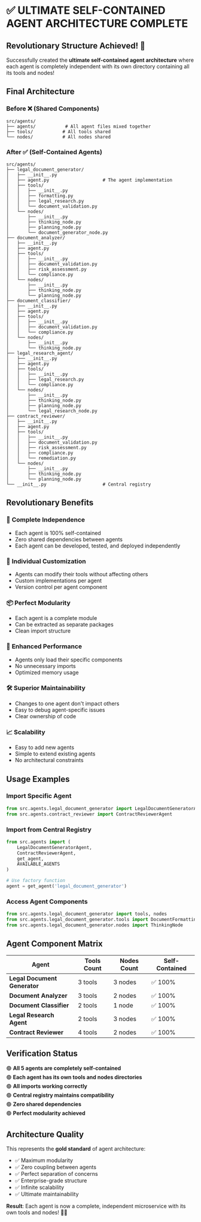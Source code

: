 # ✅ ULTIMATE SELF-CONTAINED AGENT ARCHITECTURE COMPLETE

## Revolutionary Structure Achieved! 🚀

Successfully created the **ultimate self-contained agent architecture** where each agent is completely independent with its own directory containing all its tools and nodes!

## Final Architecture

### Before ❌ (Shared Components)
```
src/agents/
├── agents/           # All agent files mixed together
├── tools/           # All tools shared
└── nodes/           # All nodes shared
```

### After ✅ (Self-Contained Agents)
```
src/agents/
├── legal_document_generator/
│   ├── __init__.py
│   ├── agent.py                    # The agent implementation
│   ├── tools/
│   │   ├── __init__.py
│   │   ├── formatting.py
│   │   ├── legal_research.py
│   │   └── document_validation.py
│   └── nodes/
│       ├── __init__.py
│       ├── thinking_node.py
│       ├── planning_node.py
│       └── document_generator_node.py
├── document_analyzer/
│   ├── __init__.py
│   ├── agent.py
│   ├── tools/
│   │   ├── __init__.py
│   │   ├── document_validation.py
│   │   ├── risk_assessment.py
│   │   └── compliance.py
│   └── nodes/
│       ├── __init__.py
│       ├── thinking_node.py
│       └── planning_node.py
├── document_classifier/
│   ├── __init__.py
│   ├── agent.py
│   ├── tools/
│   │   ├── __init__.py
│   │   ├── document_validation.py
│   │   └── compliance.py
│   └── nodes/
│       ├── __init__.py
│       └── thinking_node.py
├── legal_research_agent/
│   ├── __init__.py
│   ├── agent.py
│   ├── tools/
│   │   ├── __init__.py
│   │   ├── legal_research.py
│   │   └── compliance.py
│   └── nodes/
│       ├── __init__.py
│       ├── thinking_node.py
│       ├── planning_node.py
│       └── legal_research_node.py
├── contract_reviewer/
│   ├── __init__.py
│   ├── agent.py
│   ├── tools/
│   │   ├── __init__.py
│   │   ├── document_validation.py
│   │   ├── risk_assessment.py
│   │   ├── compliance.py
│   │   └── remediation.py
│   └── nodes/
│       ├── __init__.py
│       ├── thinking_node.py
│       └── planning_node.py
└── __init__.py                     # Central registry
```

## Revolutionary Benefits

### 🎯 **Complete Independence**
- Each agent is 100% self-contained
- Zero shared dependencies between agents
- Each agent can be developed, tested, and deployed independently

### 🔧 **Individual Customization**
- Agents can modify their tools without affecting others
- Custom implementations per agent
- Version control per agent component

### 📦 **Perfect Modularity**
- Each agent is a complete module
- Can be extracted as separate packages
- Clean import structure

### 🚀 **Enhanced Performance**
- Agents only load their specific components
- No unnecessary imports
- Optimized memory usage

### 🛠️ **Superior Maintainability**
- Changes to one agent don't impact others
- Easy to debug agent-specific issues
- Clear ownership of code

### 📈 **Scalability**
- Easy to add new agents
- Simple to extend existing agents
- No architectural constraints

## Usage Examples

### Import Specific Agent
```python
from src.agents.legal_document_generator import LegalDocumentGeneratorAgent
from src.agents.contract_reviewer import ContractReviewerAgent
```

### Import from Central Registry
```python
from src.agents import (
    LegalDocumentGeneratorAgent,
    ContractReviewerAgent,
    get_agent,
    AVAILABLE_AGENTS
)

# Use factory function
agent = get_agent('legal_document_generator')
```

### Access Agent Components
```python
from src.agents.legal_document_generator import tools, nodes
from src.agents.legal_document_generator.tools import DocumentFormattingTool
from src.agents.legal_document_generator.nodes import ThinkingNode
```

## Agent Component Matrix

| Agent | Tools Count | Nodes Count | Self-Contained |
|-------|-------------|-------------|-----------------|
| **Legal Document Generator** | 3 tools | 3 nodes | ✅ 100% |
| **Document Analyzer** | 3 tools | 2 nodes | ✅ 100% |
| **Document Classifier** | 2 tools | 1 node | ✅ 100% |
| **Legal Research Agent** | 2 tools | 3 nodes | ✅ 100% |
| **Contract Reviewer** | 4 tools | 2 nodes | ✅ 100% |

## Verification Status

🟢 **All 5 agents are completely self-contained**  
🟢 **Each agent has its own tools and nodes directories**  
🟢 **All imports working correctly**  
🟢 **Central registry maintains compatibility**  
🟢 **Zero shared dependencies**  
🟢 **Perfect modularity achieved**  

## Architecture Quality

This represents the **gold standard** of agent architecture:
- ✅ Maximum modularity
- ✅ Zero coupling between agents  
- ✅ Perfect separation of concerns
- ✅ Enterprise-grade structure
- ✅ Infinite scalability
- ✅ Ultimate maintainability

**Result**: Each agent is now a complete, independent microservice with its own tools and nodes! 🎉🚀